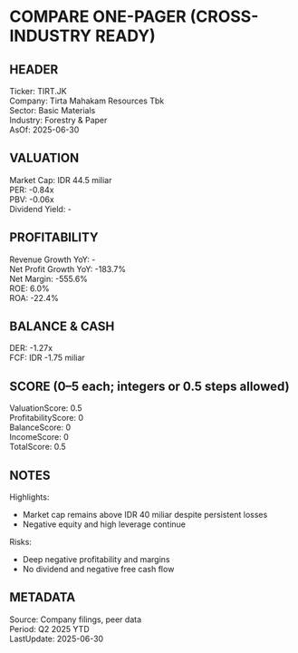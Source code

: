 # COMPARE ONE-PAGER (CROSS-INDUSTRY READY)

## HEADER
Ticker: TIRT.JK  
Company: Tirta Mahakam Resources Tbk  
Sector: Basic Materials  
Industry: Forestry & Paper  
AsOf: 2025-06-30

## VALUATION
Market Cap: IDR 44.5 miliar  
PER: -0.84x  
PBV: -0.06x  
Dividend Yield: -

## PROFITABILITY
Revenue Growth YoY: -  
Net Profit Growth YoY: -183.7%  
Net Margin: -555.6%  
ROE: 6.0%  
ROA: -22.4%

## BALANCE & CASH
DER: -1.27x  
FCF: IDR -1.75 miliar

## SCORE (0–5 each; integers or 0.5 steps allowed)
ValuationScore: 0.5  
ProfitabilityScore: 0  
BalanceScore: 0  
IncomeScore: 0  
TotalScore: 0.5

## NOTES
Highlights:
- Market cap remains above IDR 40 miliar despite persistent losses
- Negative equity and high leverage continue

Risks:
- Deep negative profitability and margins
- No dividend and negative free cash flow

## METADATA
Source: Company filings, peer data  
Period: Q2 2025 YTD  
LastUpdate: 2025-06-30